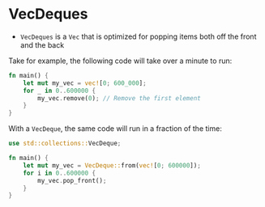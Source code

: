 # VecDeques

* `VecDeques` is a `Vec` that is optimized for popping items both off the front and the back

Take for example, the following code will take over a minute to run:


```rust
fn main() {
    let mut my_vec = vec![0; 600_000];
    for _ in 0..600000 {
        my_vec.remove(0); // Remove the first element
    }
}
```

With a `VecDeque`, the same code will run in a fraction of the time:

```rust
use std::collections::VecDeque;

fn main() {
    let mut my_vec = VecDeque::from(vec![0; 600000]);
    for i in 0..600000 {
        my_vec.pop_front();
    }
}
```


